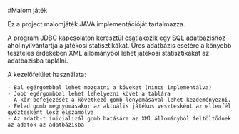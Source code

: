#Malom játék

Ez a project malomjáték JAVA implementációját tartalmazza.

A program JDBC kapcsolaton keresztül csatlakozik egy SQL adatbázishoz ahol nyilvántartja a játékosi statisztikákat.
Üres adatbázis esetére a könyebb tesztelés érdekében XML állományból lehet játékosi statisztikákat az adatbázisba táplálni.

A kezelőfelület használata:

	- Bal egérgombbal lehet mozgatni a köveket (nincs implementálva)
	- Jobb egérgombbal lehet lehelyezni követ a táblára 
	- A kör befejezését a következő gomb lenyomásával lehet kezdeményezni.
	- Felad gomb megnyomásakor az aktuális játékos vesztesként az ellenfél győztesként lesz elszámolva
	- Az adatb-t inicializál gomb hatására az XMl állományból feltöltődnek az adatok az adatbázisba